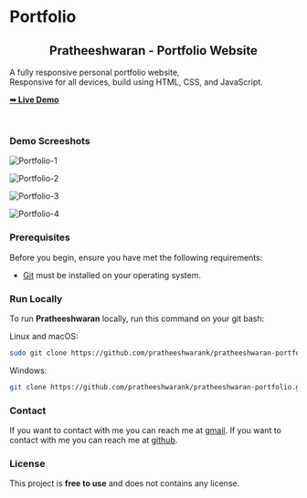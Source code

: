 # Portfolio

 <h2 align="center">Pratheeshwaran - Portfolio Website</h2>

  A fully responsive personal portfolio website, <br />Responsive for all devices, build using HTML, CSS, and JavaScript.

  <a href="https://websitetaskformegivanbyu.on.drv.tw/Portfolio/"><strong>➥ Live Demo</strong></a>

</div>

<br />

### Demo Screeshots

![Portfolio-1](https://github.com/Pratheeshwarank/Portfolio/assets/135298926/27445235-db88-4d53-8dfa-46cfbb86183d)

![Portfolio-2](https://github.com/Pratheeshwarank/Portfolio/assets/135298926/31153653-84d4-4537-baed-90b0487a4d69)

![Portfolio-3](https://github.com/Pratheeshwarank/Portfolio/assets/135298926/062d3b92-3956-4d50-b3c1-6d1ef70b0a00)


![Portfolio-4](https://github.com/Pratheeshwarank/Portfolio/assets/135298926/c71229f7-4c6b-4790-8e8a-f4c565f920d4)

### Prerequisites

Before you begin, ensure you have met the following requirements:

* [Git](https://git-scm.com/downloads "Download Git") must be installed on your operating system.

### Run Locally

To run **Pratheeshwaran** locally, run this command on your git bash:

Linux and macOS:

```bash
sudo git clone https://github.com/pratheeshwarank/pratheeshwaran-portfolio.git
```

Windows:

```bash
git clone https://github.com/pratheeshwarank/pratheeshwaran-portfolio.git
```

### Contact

If you want to contact with me you can reach me at [gmail](pratheeshwarank1050@gmail.com).
If you want to contact with me you can reach me at [github](https://github.com/Pratheeshwarank).

### License

This project is **free to use** and does not contains any license.
